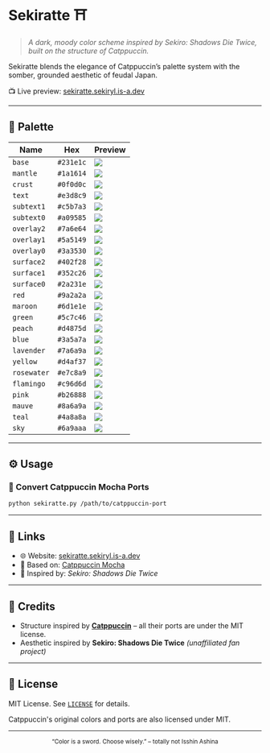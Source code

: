 # Sekiratte ⛩️

> *A dark, moody color scheme inspired by Sekiro: Shadows Die Twice, built on the structure of Catppuccin.*

Sekiratte blends the elegance of Catppuccin’s palette system with the somber, grounded aesthetic of feudal Japan.

📺 Live preview: [sekiratte.sekiryl.is-a.dev](https://sekiratte.sekiryl.is-a.dev)

---

## 🎨 Palette

| Name       | Hex        | Preview |
|------------|------------|---------|
| `base`     | `#231e1c`  | ![](https://placehold.co/16x16/231e1c/231e1c.png?text=+) |
| `mantle`   | `#1a1614`  | ![](https://placehold.co/16x16/1a1614/1a1614.png?text=+) |
| `crust`    | `#0f0d0c`  | ![](https://placehold.co/16x16/0f0d0c/0f0d0c.png?text=+) |
| `text`     | `#e3d8c9`  | ![](https://placehold.co/16x16/e3d8c9/e3d8c9.png?text=+) |
| `subtext1` | `#c5b7a3`  | ![](https://placehold.co/16x16/c5b7a3/c5b7a3.png?text=+) |
| `subtext0` | `#a09585`  | ![](https://placehold.co/16x16/a09585/a09585.png?text=+) |
| `overlay2` | `#7a6e64`  | ![](https://placehold.co/16x16/7a6e64/7a6e64.png?text=+) |
| `overlay1` | `#5a5149`  | ![](https://placehold.co/16x16/5a5149/5a5149.png?text=+) |
| `overlay0` | `#3a3530`  | ![](https://placehold.co/16x16/3a3530/3a3530.png?text=+) |
| `surface2` | `#402f28`  | ![](https://placehold.co/16x16/402f28/402f28.png?text=+) |
| `surface1` | `#352c26`  | ![](https://placehold.co/16x16/352c26/352c26.png?text=+) |
| `surface0` | `#2a231e`  | ![](https://placehold.co/16x16/2a231e/2a231e.png?text=+) |
| `red`      | `#9a2a2a`  | ![](https://placehold.co/16x16/9a2a2a/9a2a2a.png?text=+) |
| `maroon`   | `#6d1e1e`  | ![](https://placehold.co/16x16/6d1e1e/6d1e1e.png?text=+) |
| `green`    | `#5c7c46`  | ![](https://placehold.co/16x16/5c7c46/5c7c46.png?text=+) |
| `peach`    | `#d4875d`  | ![](https://placehold.co/16x16/d4875d/d4875d.png?text=+) |
| `blue`     | `#3a5a7a`  | ![](https://placehold.co/16x16/3a5a7a/3a5a7a.png?text=+) |
| `lavender` | `#7a6a9a`  | ![](https://placehold.co/16x16/7a6a9a/7a6a9a.png?text=+) |
| `yellow`   | `#d4af37`  | ![](https://placehold.co/16x16/d4af37/d4af37.png?text=+) |
| `rosewater`| `#e7c8a9`  | ![](https://placehold.co/16x16/e7c8a9/e7c8a9.png?text=+) |
| `flamingo` | `#c96d6d`  | ![](https://placehold.co/16x16/c96d6d/c96d6d.png?text=+) |
| `pink`     | `#b26888`  | ![](https://placehold.co/16x16/b26888/b26888.png?text=+) |
| `mauve`    | `#8a6a9a`  | ![](https://placehold.co/16x16/8a6a9a/8a6a9a.png?text=+) |
| `teal`     | `#4a8a8a`  | ![](https://placehold.co/16x16/4a8a8a/4a8a8a.png?text=+) |
| `sky`      | `#6a9aaa`  | ![](https://placehold.co/16x16/6a9aaa/6a9aaa.png?text=+) |

---


## ⚙️ Usage

### 🔄 Convert Catppuccin Mocha Ports

```bash
python sekiratte.py /path/to/catppuccin-port
```

---

## 🔗 Links

* 🌐 Website: [sekiratte.sekiryl.is-a.dev](https://sekiratte.sekiryl.is-a.dev)
* 🎨 Based on: [Catppuccin Mocha](https://github.com/catppuccin)
* 🥷 Inspired by: *Sekiro: Shadows Die Twice*

---

## 🤝 Credits

* Structure inspired by **[Catppuccin](https://github.com/catppuccin/catppuccin)** – all their ports are under the MIT license.
* Aesthetic inspired by **Sekiro: Shadows Die Twice** *(unaffiliated fan project)*

---

## 📄 License

MIT License. See [`LICENSE`](./LICENSE) for details.

Catppuccin's original colors and ports are also licensed under MIT.

---
<div align=center>
<sub>“Color is a sword. Choose wisely.” – totally not Isshin Ashina</sub>
</div>
